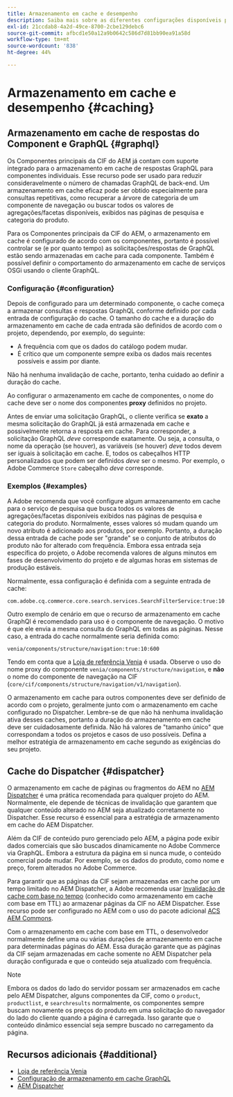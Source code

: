 ```yaml
---
title: Armazenamento em cache e desempenho
description: Saiba mais sobre as diferentes configurações disponíveis para habilitar o GraphQL e o armazenamento em cache de conteúdo para otimizar o desempenho da sua implementação comercial.
exl-id: 21ccdab8-4a2d-49ce-8700-2cbe129debc6
source-git-commit: afbcd1e50a12a9b0642c586d7d81bb90ea91a58d
workflow-type: tm+mt
source-wordcount: '838'
ht-degree: 44%

---
```


# Armazenamento em cache e desempenho {#caching}

## Armazenamento em cache de respostas do Component e GraphQL {#graphql}

Os Componentes principais da CIF do AEM já contam com suporte integrado para o armazenamento em cache de respostas GraphQL para componentes individuais. Esse recurso pode ser usado para reduzir consideravelmente o número de chamadas GraphQL de back-end. Um armazenamento em cache eficaz pode ser obtido especialmente para consultas repetitivas, como recuperar a árvore de categoria de um componente de navegação ou buscar todos os valores de agregações/facetas disponíveis, exibidos nas páginas de pesquisa e categoria do produto.

Para os Componentes principais da CIF do AEM, o armazenamento em cache é configurado de acordo com os componentes, portanto é possível controlar se (e por quanto tempo) as solicitações/respostas de GraphQL estão sendo armazenadas em cache para cada componente. Também é possível definir o comportamento do armazenamento em cache de serviços OSGi usando o cliente GraphQL.

### Configuração {#configuration}

Depois de configurado para um determinado componente, o cache começa a armazenar consultas e respostas GraphQL conforme definido por cada entrada de configuração do cache. O tamanho do cache e a duração do armazenamento em cache de cada entrada são definidos de acordo com o projeto, dependendo, por exemplo, do seguinte:

* A frequência com que os dados do catálogo podem mudar.
* É crítico que um componente sempre exiba os dados mais recentes possíveis e assim por diante.

Não há nenhuma invalidação de cache, portanto, tenha cuidado ao definir a duração do cache.

Ao configurar o armazenamento em cache de componentes, o nome do cache deve ser o nome dos componentes **proxy** definidos no projeto.

Antes de enviar uma solicitação GraphQL, o cliente verifica se **exato** a mesma solicitação do GraphQL já está armazenada em cache e possivelmente retorna a resposta em cache. Para corresponder, a solicitação GraphQL _deve_ corresponde exatamente. Ou seja, a consulta, o nome da operação (se houver), as variáveis (se houver) _deve_ todos devem ser iguais à solicitação em cache. E, todos os cabeçalhos HTTP personalizados que podem ser definidos _deve_ ser o mesmo. Por exemplo, o Adobe Commerce `Store` cabeçalho _deve_ corresponde.

### Exemplos {#examples}

A Adobe recomenda que você configure algum armazenamento em cache para o serviço de pesquisa que busca todos os valores de agregações/facetas disponíveis exibidos nas páginas de pesquisa e categoria do produto. Normalmente, esses valores só mudam quando um novo atributo é adicionado aos produtos, por exemplo. Portanto, a duração dessa entrada de cache pode ser &quot;grande&quot; se o conjunto de atributos do produto não for alterado com frequência. Embora essa entrada seja específica do projeto, o Adobe recomenda valores de alguns minutos em fases de desenvolvimento do projeto e de algumas horas em sistemas de produção estáveis.

Normalmente, essa configuração é definida com a seguinte entrada de cache:

```
com.adobe.cq.commerce.core.search.services.SearchFilterService:true:10:3600
```

Outro exemplo de cenário em que o recurso de armazenamento em cache GraphQl é recomendado para uso é o componente de navegação. O motivo é que ele envia a mesma consulta do GraphQL em todas as páginas. Nesse caso, a entrada do cache normalmente seria definida como:

```
venia/components/structure/navigation:true:10:600
```

Tendo em conta que a [Loja de referência Venia](https://github.com/adobe/aem-cif-guides-venia) é usada. Observe o uso do nome proxy do componente `venia/components/structure/navigation`, e **não** o nome do componente de navegação na CIF (`core/cif/components/structure/navigation/v1/navigation`).

O armazenamento em cache para outros componentes deve ser definido de acordo com o projeto, geralmente junto com o armazenamento em cache configurado no Dispatcher. Lembre-se de que não há nenhuma invalidação ativa desses caches, portanto a duração do armazenamento em cache deve ser cuidadosamente definida. Não há valores de &quot;tamanho único&quot; que correspondam a todos os projetos e casos de uso possíveis. Defina a melhor estratégia de armazenamento em cache segundo as exigências do seu projeto.

## Cache do Dispatcher {#dispatcher}

O armazenamento em cache de páginas ou fragmentos do AEM no [AEM Dispatcher](https://experienceleague.adobe.com/docs/experience-manager-dispatcher/using/dispatcher.html?lang=pt-BR) é uma prática recomendada para qualquer projeto do AEM. Normalmente, ele depende de técnicas de invalidação que garantem que qualquer conteúdo alterado no AEM seja atualizado corretamente no Dispatcher. Esse recurso é essencial para a estratégia de armazenamento em cache do AEM Dispatcher.

Além da CIF de conteúdo puro gerenciado pelo AEM, a página pode exibir dados comerciais que são buscados dinamicamente no Adobe Commerce via GraphQL. Embora a estrutura da página em si nunca mude, o conteúdo comercial pode mudar. Por exemplo, se os dados do produto, como nome e preço, forem alterados no Adobe Commerce.

Para garantir que as páginas da CIF sejam armazenadas em cache por um tempo limitado no AEM Dispatcher, a Adobe recomenda usar [Invalidação de cache com base no tempo](https://experienceleague.adobe.com/docs/experience-manager-dispatcher/using/configuring/dispatcher-configuration.html#configuring-time-based-cache-invalidation-enablettl) (conhecido como armazenamento em cache com base em TTL) ao armazenar páginas da CIF no AEM Dispatcher. Esse recurso pode ser configurado no AEM com o uso do pacote adicional [ACS AEM Commons](https://adobe-consulting-services.github.io/acs-aem-commons/).

Com o armazenamento em cache com base em TTL, o desenvolvedor normalmente define uma ou várias durações de armazenamento em cache para determinadas páginas do AEM. Essa duração garante que as páginas da CIF sejam armazenadas em cache somente no AEM Dispatcher pela duração configurada e que o conteúdo seja atualizado com frequência.

>[!NOTE]
>
>Embora os dados do lado do servidor possam ser armazenados em cache pelo AEM Dispatcher, alguns componentes da CIF, como o `product`, `productlist`, e `searchresults` normalmente, os componentes sempre buscam novamente os preços do produto em uma solicitação do navegador do lado do cliente quando a página é carregada. Isso garante que o conteúdo dinâmico essencial seja sempre buscado no carregamento da página.

## Recursos adicionais {#additional}

* [Loja de referência Venia](https://github.com/adobe/aem-cif-guides-venia)
* [Configuração de armazenamento em cache GraphQL](https://github.com/adobe/commerce-cif-graphql-client#caching)
* [AEM Dispatcher](https://experienceleague.adobe.com/docs/experience-manager-dispatcher/using/dispatcher.html?lang=pt-BR)
